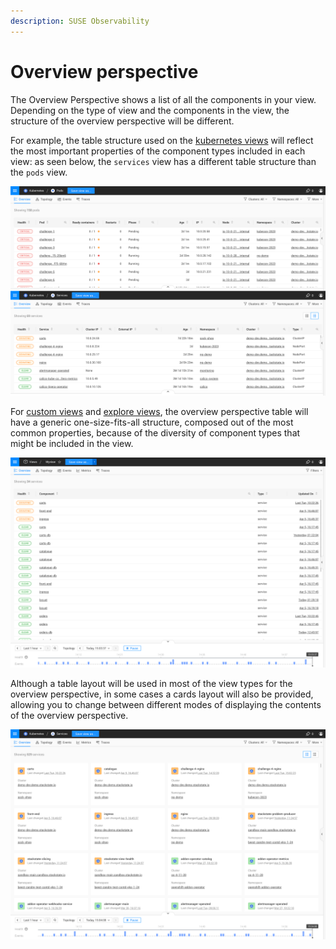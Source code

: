 ```yaml
---
description: SUSE Observability
---
```


# Overview perspective

The Overview Perspective shows a list of all the components in your view. Depending on the type of view and the components in the view, the structure of the overview perspective will be different.

For example, the table structure used on the [kubernetes views](k8s-views.md) will reflect the most important properties of the component types included in each view: as seen below, the `services` view has a different table structure than the `pods` view.

![Overview table structure comparison](../../.gitbook/assets/k8s/k8s-overview-perspective-table-comparison.png) 

For [custom views](k8s-custom-views.md) and [explore views](k8s-explore-views.md), the overview perspective table will have a generic one-size-fits-all structure, composed out of the most common properties, because of the diversity of component types that might be included in the view.

![Overview table generic structure](../../.gitbook/assets/k8s/k8s-overview-perspective-generic-table.png) 

Although a table layout will be used in most of the view types for the overview perspective, in some cases a cards layout will also be provided, allowing you to change between different modes of displaying the contents of the overview perspective.
 
![Overview cards layout](../../.gitbook/assets/k8s/k8s-overview-perspective-cards-layout.png)
